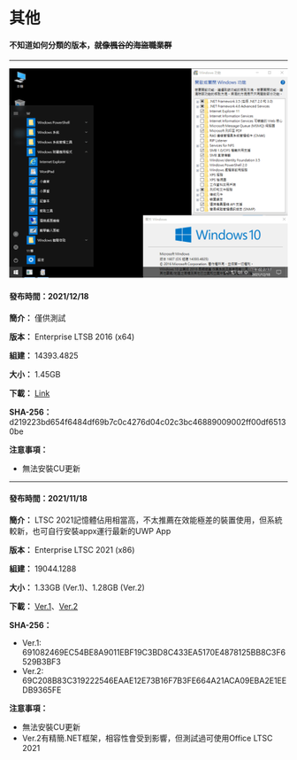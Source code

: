 # 其他

#### 不知道如何分類的版本，<strike>就像楓谷的海盜職業群</strike>

----

![img](/preview/LTSB_14393.4825_211218.png)

#### 發布時間：2021/12/18

**簡介：** 僅供測試

**版本：** Enterprise LTSB 2016 (x64)

**組建：** 14393.4825

**大小：** 1.45GB

**下載：** [Link](https://github.com/WhatTheBlock/WindowsSimplify/releases/download/ltsb.211218/LTSB_14393.4825_211218.iso)

**SHA-256：** d219223bd654f6484df69b7c0c4276d04c02c3bc46889009002ff00df65130be

**注意事項：**
- 無法安裝CU更新

----

#### 發布時間：2021/11/18

**簡介：** LTSC 2021記憶體佔用相當高，不太推薦在效能極差的裝置使用，但系統較新，也可自行安裝appx運行最新的UWP App

**版本：** Enterprise LTSC 2021 (x86)

**組建：** 19044.1288

**大小：** 1.33GB (Ver.1)、1.28GB (Ver.2)

**下載：** [Ver.1](https://github.com/WhatTheBlock/WindowsSimplify/releases/download/ltsc.x86.211118/LTSC_19044.1288_x86_211118.iso)、[Ver.2](https://github.com/WhatTheBlock/WindowsSimplify/releases/download/ltsc.x86.211118/LTSC_19044.1288_x86_211118v2.iso)

**SHA-256：**
- Ver.1: 691082469EC54BE8A9011EBF19C3BD8C433EA5170E4878125BB8C3F6529B3BF3
- Ver.2: 69C208B83C319222546EAAE12E73B16F7B3FE664A21ACA09EBA2E1EEDB9365FE

**注意事項：**
- 無法安裝CU更新
- Ver.2有精簡.NET框架，相容性會受到影響，但測試過可使用Office LTSC 2021
